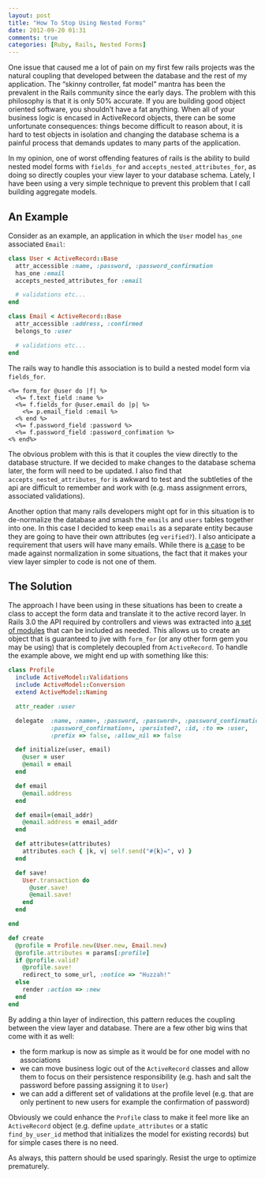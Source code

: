 ```yaml
---
layout: post
title: "How To Stop Using Nested Forms"
date: 2012-09-20 01:31
comments: true
categories: [Ruby, Rails, Nested Forms]
---
```


One issue that caused me a lot of pain on my first few rails projects was the natural coupling that developed between the database and the rest of my application. The “skinny controller, fat model” mantra has been the prevalent in the Rails community since the early days. The problem with this philosophy is that it is only 50% accurate. If you are building good object oriented software, you shouldn’t have a fat anything.<!-- more --> When all of your business logic is encased in ActiveRecord objects, there can be some unfortunate consequences: things become difficult to reason about, it is hard to test objects in isolation and changing the database schema is a painful process that demands updates to many parts of the application.

In my opinion, one of worst offending features of rails is the ability to build nested model forms with `fields_for` and `accepts_nested_attributes_for`, as doing so directly couples your view layer to your database schema. Lately, I have been using a very simple technique to prevent this problem that I call building aggregate models.

## An Example

Consider as an example, an application in which the `User` model `has_one` associated `Email`:

``` ruby
class User < ActiveRecord::Base
  attr_accessible :name, :password, :password_confirmation
  has_one :email
  accepts_nested_attributes_for :email

  # validations etc...
end

class Email < ActiveRecord::Base
  attr_accessible :address, :confirmed
  belongs_to :user

  # validations etc...
end
```

The rails way to handle this association is to build a nested model form via `fields_for`. 

``` erb
<%= form_for @user do |f| %>
  <%= f.text_field :name %>
  <%= f.fields_for @user.email do |p| %>
    <%= p.email_field :email %>
  <% end %>
  <%= f.password_field :password %>
  <%= f.password_field :password_confimation %>
<% end%>
```

The obvious problem with this is that it couples the view directly to the database structure. If we decided to make changes to the database schema later, the form will need to be updated. I also find that `accepts_nested_attributes_for` is awkward to test and the subtleties of the api are difficult to remember and work with (e.g. mass assignment errors, associated validations).

Another option that many rails developers might opt for in this situation is to de-normalize the database and smash the `emails` and `users` tables together into one. In this case I decided to keep `emails` as a separate entity because they are going to have their own attributes (eg `verified?`). I also anticipate a requirement that users will have many emails. While there is [a case](http://www.codinghorror.com/blog/2008/07/maybe-normalizing-isnt-normal.html) to be made against normalization in some situations, the fact that it makes your view layer simpler to code is not one of them.

## The Solution

The approach I have been using in these situations has been to create a class to accept the form data and translate it to the active record layer. In Rails 3.0 the API required by controllers and views was extracted into [a set of modules](http://yehudakatz.com/2010/01/10/activemodel-make-any-ruby-object-feel-like-activerecord/) that can be included as needed. This allows us to create an object that is guaranteed to jive with `form_for` (or any other form gem you may be using) that is completely decoupled from `ActiveRecord`. To handle the example above, we might end up with something like this:

``` ruby
class Profile
  include ActiveModel::Validations
  include ActiveModel::Conversion
  extend ActiveModel::Naming

  attr_reader :user

  delegate  :name, :name=, :password, :password=, :password_confirmation, 
            :password_confirmation=, :persisted?, :id, :to => :user, 
            :prefix => false, :allow_nil => false

  def initialize(user, email)
    @user = user
    @email = email
  end

  def email
    @email.address
  end

  def email=(email_addr)
    @email.address = email_addr
  end

  def attributes=(attributes)
    attributes.each { |k, v| self.send("#{k}=", v) }
  end

  def save!
    User.transaction do
      @user.save!
      @email.save!
    end
  end

end
```

``` ruby Usage in the controller
def create
  @profile = Profile.new(User.new, Email.new)
  @profile.attributes = params[:profile]
  if @profile.valid?
    @profile.save!
    redirect_to some_url, :notice => "Huzzah!"
  else
    render :action => :new
  end
end
```

By adding a thin layer of indirection, this pattern reduces the coupling between the view layer and database. There are a few other big wins that come with it as well:

- the form markup is now as simple as it would be for one model with no associations
- we can move business logic out of the `ActiveRecord` classes and allow them to focus on their persistence responsibility (e.g. hash and salt the password before passing assigning it to `User`)
- we can add a different set of validations at the profile level (e.g. that are only pertinent to new users for example the confirmation of password)

Obviously we could enhance the `Profile` class to make it feel more like an `ActiveRecord` object (e.g. define `update_attributes` or a static `find_by_user_id` method that initializes the model for existing records) but for simple cases there is no need.

As always, this pattern should be used sparingly. Resist the urge to optimize prematurely.